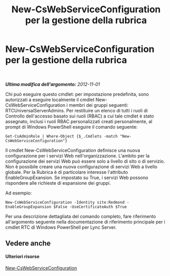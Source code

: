 ﻿---
title: New-CsWebServiceConfiguration per la gestione della rubrica
TOCTitle: New-CsWebServiceConfiguration per la gestione della rubrica
ms:assetid: 49e4ecc5-aa3e-4dd4-a32c-b0dea3758fab
ms:mtpsurl: https://technet.microsoft.com/it-it/library/Gg429703(v=OCS.15)
ms:contentKeyID: 49300424
ms.date: 08/24/2015
mtps_version: v=OCS.15
ms.translationtype: HT
---

# New-CsWebServiceConfiguration per la gestione della rubrica

 

_**Ultima modifica dell'argomento:** 2012-11-01_

Chi può eseguire questo cmdlet: per impostazione predefinita, sono autorizzati a eseguire localmente il cmdlet New-CsWebServiceConfiguration i membri dei gruppi seguenti: RTCUniversalServerAdmins. Per restituire un elenco di tutti i ruoli di Controllo dell'accesso basato sui ruoli (RBAC) a cui tale cmdlet è stato assegnato, inclusi i ruoli RBAC personalizzati creati personalmente, al prompt di Windows PowerShell eseguire il comando seguente:

    Get-CsAdminRole | Where-Object {$_.Cmdlets -match "New-CsWebServiceConfiguration"}

Il cmdlet New-CsWebServiceConfiguration definisce una nuova configurazione per i servizi Web nell'organizzazione. L'ambito per la configurazione dei servizi Web può essere solo a livello di sito o di servizio. Non è possibile creare una nuova configurazione di servizi Web a livello globale. Per la Rubrica è di particolare interesse l'attributo EnableGroupExansion. Se impostato su True, i servizi Web possono rispondere alle richieste di espansione dei gruppi.

Ad esempio:

    New-CsWebServiceConfiguration -Identity site:Redmond -EnableGroupExpansion $False -UseCertificateAuth $True

Per una descrizione dettagliata del comando completo, fare riferimento all'argomento seguente nella documentazione di riferimento principale per i cmdlet RTC di Windows PowerShell per Lync Server.

## Vedere anche

#### Ulteriori risorse

[New-CsWebServiceConfiguration](new-cswebserviceconfiguration.md)

